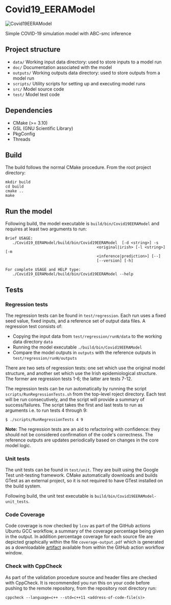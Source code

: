 # Covid19_EERAModel
![Covid19EERAModel](https://github.com/ScottishCovidResponse/Covid19_EERAModel/workflows/Covid19EERAModel/badge.svg?branch=dev)

Simple COVID-19 simulation model with ABC-smc inference

## Project structure
 * `data/` Working input data directory: used to store inputs to a model run
 * `doc/` Documentation associated with the model
 * `outputs/` Working outputs data directory: used to store outputs from a model run
 * `scripts/` Utility scripts for setting up and executing model runs
 * `src/` Model source code
 * `test/` Model test code

## Dependencies
 * CMake (>= 3.10)
 * GSL (GNU Scientific Library)
 * PkgConfig
 * Threads
 
## Build
The build follows the normal CMake procedure. From the root project directory:
```
mkdir build
cd build
cmake ..
make
```

## Run the model
Following build, the model executable is `build/bin/Covid19EERAModel` and requires at least two arguments to run:
```
Brief USAGE: 
   ./Covid19_EERAModel/build/bin/Covid19EERAModel  [-d <string>] -s
                                        <original|irish> [-l <string>] [-m
                                        <inference|prediction>] [--]
                                        [--version] [-h]

For complete USAGE and HELP type: 
   ./Covid19_EERAModel/build/bin/Covid19EERAModel --help
```

## Tests

### Regression tests
The regression tests can be found in `test/regression`. Each run uses a fixed seed value, fixed inputs, and a reference set of output data files. A regression test consists of:

* Copying the input data from `test/regression/runN/data` to the working data directory `data`
* Running the model executable `./build/bin/Covid19EERAModel`
* Compare the model outputs in `outputs` with the reference outputs in `test/regression/runN/outputs`

There are two sets of regression tests: one set which use the original model structure, and another 
set which use the Irish epidemiological structure. The former are regression tests 1-6; the latter
are tests 7-12.

The regression tests can be run automatically by running the script `scripts/RunRegressionTests.sh` 
from the top-level roject directory. Each test will be run consecutively, and the script will provide
a summary of success/failures. The script takes the first and last tests to run as arguments i.e.
to run tests 4 through 9:
```
$ ./scripts/RunRegressionTests 4 9
```

**Note:** The regression tests are an aid to refactoring with confidence: they should not be considered
confirmation of the code's correctness. The reference outputs are updates periodically based on 
changes in the core model logic.

### Unit tests
The unit tests can be found in `test/unit`. They are built using the Google Test unit-testing framework. CMake automatically downloads and builds GTest as an external project, so it is not required to have GTest installed on the build system.

Following build, the unit test executable is `build/bin/Covid19EERAModel-unit_tests`.

### Code Coverage
Code coverage is now checked by `lcov` as part of the GitHub actions Ubuntu GCC workflow, a summary of the coverage percentage being given in the output. In addition percentage coverage for each source file are depicted graphically within the file `coverage-output.pdf` which is generated as a downloadable [artifact](https://help.github.com/en/actions/configuring-and-managing-workflows/persisting-workflow-data-using-artifacts) available from within the GitHub action workflow window.

### Check with CppCheck

As part of the validation procedure source and header files are checked with CppCheck. It is recommended you run this on your code before
pushing to the remote repository, from the repository root directory run:

`cppcheck --language=c++ --std=c++11 <address-of-code-file(s)>`


